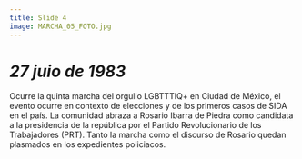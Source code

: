 ```yaml
---
title: Slide 4
image: MARCHA_05_FOTO.jpg
---
```


# _27 juio de 1983_

Ocurre la quinta marcha del orgullo LGBTTTIQ+ en Ciudad de México, el evento ocurre en contexto de elecciones y de los primeros casos de SIDA en el país. La comunidad abraza a Rosario Ibarra de Piedra como candidata a la presidencia de la república por el Partido Revolucionario de los Trabajadores (PRT). Tanto la marcha como el discurso de Rosario quedan plasmados en los expedientes policiacos.
